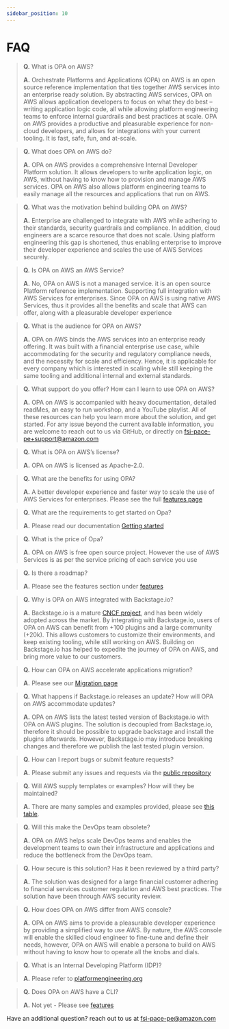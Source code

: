 ```yaml
---
sidebar_position: 10
---
```


# FAQ

> **Q.** What is OPA on AWS?
> 
> **A.** Orchestrate Platforms and Applications (OPA) on AWS is an open source reference implementation that ties together AWS services into an enterprise ready solution. By abstracting AWS services, OPA on AWS allows application developers to focus on what they do best – writing application logic code, all while allowing platform engineering teams to enforce internal guardrails and best practices at scale. OPA on AWS provides a productive and pleasurable experience for non-cloud developers, and allows for integrations with your current tooling. It is fast, safe, fun, and at-scale.

> **Q.**  What does OPA on AWS do?
> 
> **A.**  OPA on AWS provides a comprehensive Internal Developer Platform solution. It allows developers to write application logic, on AWS, without having to know how to provision and manage AWS services. OPA on AWS also allows platform engineering teams to easily manage all the resources and applications that run on AWS.


> **Q.**  What was the motivation behind building OPA on AWS?
> 
> **A.**  Enterprise are challenged to integrate with AWS while adhering to their standards, security guardrails and compliance. In addition, cloud engineers are a scarce resource that does not scale. Using platform engineering this gap is shortened, thus enabling enterprise to improve their developer experience and scales the use of AWS Services securely.


> **Q.** Is OPA on AWS an AWS Service?
> 
> **A.** No, OPA on AWS is not a managed service. it is an open source Platform reference implementation. Supporting full integration with AWS Services for enterprises. Since OPA on AWS is using native AWS Services, thus it provides all the benefits and scale that AWS can offer, along with a pleasurable developer experience


> **Q.** What is the audience for OPA on AWS?
> 
> **A.** OPA on AWS binds the AWS services into an enterprise ready offering. It was built with a financial enterprise use case, while accommodating for the security and regulatory compliance needs, and the necessity for scale and efficiency. Hence, it is applicable for every company which is interested in scaling while still keeping the same tooling and additional internal and external standards.


> **Q.** What support do you offer? How can I learn to use OPA on AWS?
> 
> **A.** OPA on AWS is accompanied with heavy documentation, detailed readMes, an easy to run workshop, and a YouTube playlist. All of these resources can help you learn more about the solution, and get started. For any issue beyond the current available information, you are welcome to reach out to us via GitHub, or directly on fsi-pace-pe+support@amazon.com


> **Q.** What is OPA on AWS’s license?
> 
> **A.** OPA on AWS is licensed as Apache-2.0.


> **Q.** What are the benefits for using OPA?
> 
> **A.** A better developer experience and faster way to scale the use of AWS Services for enterprises. Please see the full [features page](/docs/features)


> **Q.** What are the requirements to get started on Opa?
> 
> **A.** Please read our documentation [Getting started](docs/category/getting-started)


> **Q.** What is the price of Opa?
> 
> **A.** OPA on AWS is free open source project. However the use of AWS Services is as per the service pricing of each service you use


> **Q.** Is there a roadmap?
> 
> **A.** Please see the features section under [features](docs/features)


> **Q.** Why is OPA on AWS integrated with Backstage.io? 
> 
> **A.** Backstage.io is a mature [CNCF project](https://www.cncf.io/projects/backstage/), and has been widely adopted across the market. By integrating with Backstage.io, users of OPA on AWS can benefit from +100 plugins and a large community (+20k). This allows customers to customize their environments, and keep existing tooling, while still working on AWS. Building on Backstage.io has helped to expedite the journey of OPA on AWS, and bring more value to our customers.


> **Q.** How can OPA on AWS accelerate applications migration?
> 
> **A.** Please see our [Migration page](docs/category/migrations) 


> **Q.** What happens if Backstage.io releases an update? How will OPA on AWS accommodate updates?
> 
> **A.** OPA on AWS lists the latest tested version of Backstage.io with OPA on AWS plugins. The solution is decoupled from Backstage.io, therefore it should be possible to upgrade backstage and install the plugins afterwards. However, Backstage.io may introduce breaking changes and therefore we publish the last tested plugin version.


> **Q.** How can I report bugs or submit feature requests?
> 
> **A.** Please submit any issues and requests via the [public repository](https://github.com/awslabs/app-development-for-backstage-io-on-aws/issues)


> **Q.** Will AWS supply templates or examples? How will they be maintained?
> 
> **A.** There are many samples and examples provided, please see [this table](/docs/features#provided-examples-and-templates).


> **Q.** Will this make the DevOps team obsolete?
> 
> **A.** OPA on AWS helps scale DevOps teams and enables the development teams to own their infrastructure and applications and reduce the bottleneck from the DevOps team.

> **Q.** How secure is this solution?  Has it been reviewed by a third party?
> 
> **A.** The solution was designed for a large financial customer adhering to financial services customer regulation and AWS best practices. The solution have been through AWS security review.

> **Q.** How does OPA on AWS differ from AWS console?
> 
> **A.** OPA on AWS aims to provide a pleasurable developer experience by providing a simplified way to use AWS. By nature, the AWS console will enable the skilled cloud engineer to fine-tune and define their needs, however, OPA on AWS will enable a persona to build on AWS without having to know how to operate all the knobs and dials.


> **Q.** What is an Internal Developing Platform (IDP)?
> 
> **A.** Please refer to [platformengineering.org](https://platformengineering.org/blog/internal-developer-platforms-from-idea-to-reality)


> **Q.** Does OPA on AWS have a CLI?
> 
> **A.** Not yet - Please see [features](docs/features)

Have an additional question? reach out to us at fsi-pace-pe@amazon.com